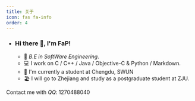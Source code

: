```yaml
---
title: 关于
icon: fas fa-info
order: 4
---
```

- ### Hi there 👋, I'm FaP!

  - 🏫  _B.E in SoftWare Engineering_.
  - 💻  I work on C / C++ / Java / Objective-C & Python / Markdown.
  - 🧠  I'm currently a student at Chengdu, SWUN
  - 🏖️  I will go to Zhejiang and study as a postgraduate student at ZJU.

Contact me with _QQ_: 1270488040 

